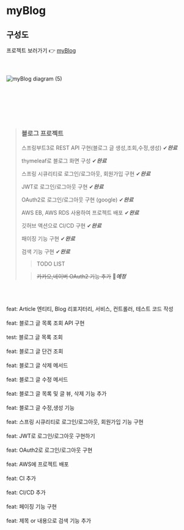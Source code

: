 # myBlog
## 구성도
프로젝트 보러가기 👉 <a href="http://springboot-developer-env-1.eba-hs4fdntj.ap-northeast-2.elasticbeanstalk.com/login" target="_blank"> myBlog </a>
<br><br><br><br>
![myBlog diagram (5)](https://github.com/dongwonkwon/myBlog/assets/90139277/d48def6f-aedb-406c-9551-acf01e96706c)
<br><br><br><br>


<br><br>
>### 블로그 프로젝트
>
> 스프링부트3로 REST API 구현(블로그 글 생성,조회,수정,생성) ✔***완료***
>
>thymeleaf로 블로그 화면 구성  ✔***완료***
>
>스프링 시큐리티로 로그인/로그아웃, 회원가입 구현  ✔***완료***
>
>JWT로 로그인/로그아웃 구현  ✔***완료***
>
>OAuth2로 로그인/로그아웃 구현 (google)  ✔***완료***
>
>AWS EB, AWS RDS 사용하여 프로젝트 배포  ✔***완료***
>
>깃허브 액션으로 CI/CD 구현 ✔***완료***
>
>패이징 기능 구현 ✔***완료***
> 
>검색 기능 구현 ✔***완료***
> 
>> TODO LIST
> 
>>~~카카오,네이버 OAuth2 기능 추가~~  📝***예정***

<br><br><br>
feat: Article 엔티티, Blog 리포지터리, 서비스, 컨트롤러, 테스트 코드 작성 <br><br>
feat: 블로그 글 목록 조회 API 구현 <br><br>
test: 블로그 글 목록 조회 <br><br>
feat: 블로그 글 단건 조회 <br><br>
feat: 블로그 글 삭제 메서드 <br><br>
feat: 블로그 글 수정 메서드 <br><br>
feat: 블로그 글 목록 및 글 뷰, 삭제 기능 추가 <br><br>
feat: 블로그 글 수정,생성 기능 <br><br>
feat: 스프링 시큐리티로 로그인/로그아웃, 회원가입 기능 구현 <br><br>
feat: JWT로 로그인/로그아웃 구현하기 <br><br>
feat: OAuth2로 로그인/로그아웃 구현 <br><br>
feat: AWS에 프로젝트 배포 <br><br>
feat: CI 추가 <br><br>
feat: CI/CD 추가 <br><br>
feat: 페이징 기능 구현 <br><br>
feat: 제목 or 내용으로 검색 기능 추가

